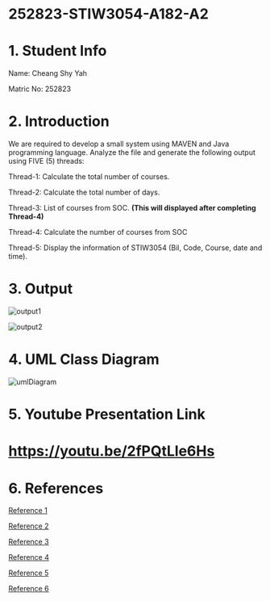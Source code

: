# 252823-STIW3054-A182-A2

# 1. Student Info
Name:      Cheang Shy Yah

Matric No: 252823

# 2. Introduction
We are required to develop a small system using MAVEN and Java programming language. Analyze the file and generate the following output using FIVE (5) threads:

Thread-1: Calculate the total number of courses.

Thread-2: Calculate the total number of days.

Thread-3: List of courses from SOC. **(This will displayed after completing Thread-4)**

Thread-4: Calculate the number of courses from SOC

Thread-5: Display the information of STIW3054 (Bil, Code, Course, date and time).

# 3. Output

![output1](https://user-images.githubusercontent.com/47626271/55498013-2b5a2080-5675-11e9-9ddc-5ff8372589df.PNG)

![output2](https://user-images.githubusercontent.com/47626271/55498015-2bf2b700-5675-11e9-9792-38aa974951e8.PNG)

# 4. UML Class Diagram

![umlDiagram](https://user-images.githubusercontent.com/47626271/55497687-79225900-5674-11e9-8cb2-b95515dfb0fa.jpg)

# 5. Youtube Presentation Link

# https://youtu.be/2fPQtLle6Hs

# 6. References
[Reference 1](https://www.tutorialkart.com/pdfbox/extract-text-line-by-line-from-pdf/)

[Reference 2](https://www.baeldung.com/java-pdf-creation)

[Reference 3](https://www.tutorialspoint.com/pdfbox/pdfbox_splitting_a_pdf_document.htm)

[Reference 4](http://www.java2s.com/Tutorials/Java/Data_Type_How_to/Date/Calculate_the_number_of_days_between_two_dates.htm)

[Reference 5](https://stackoverflow.com/questions/3203790/parsing-pdf-files-especially-with-tables-with-pdfbox/3213442#3213442)

[Reference 6](https://pdfix.net/docs/_extract_tables_java.html)
